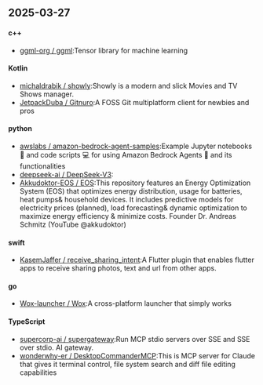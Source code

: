 ## 2025-03-27
#### c++
* [ggml-org / ggml](https://github.com/ggml-org/ggml):Tensor library for machine learning
#### Kotlin
* [michaldrabik / showly](https://github.com/michaldrabik/showly):Showly is a modern and slick Movies and TV Shows manager.
* [JetpackDuba / Gitnuro](https://github.com/JetpackDuba/Gitnuro):A FOSS Git multiplatform client for newbies and pros
#### python
* [awslabs / amazon-bedrock-agent-samples](https://github.com/awslabs/amazon-bedrock-agent-samples):Example Jupyter notebooks 📓 and code scripts 💻 for using Amazon Bedrock Agents 🤖 and its functionalities
* [deepseek-ai / DeepSeek-V3](https://github.com/deepseek-ai/DeepSeek-V3):
* [Akkudoktor-EOS / EOS](https://github.com/Akkudoktor-EOS/EOS):This repository features an Energy Optimization System (EOS) that optimizes energy distribution, usage for batteries, heat pumps& household devices. It includes predictive models for electricity prices (planned), load forecasting& dynamic optimization to maximize energy efficiency & minimize costs. Founder Dr. Andreas Schmitz (YouTube @akkudoktor)
#### swift
* [KasemJaffer / receive_sharing_intent](https://github.com/KasemJaffer/receive_sharing_intent):A Flutter plugin that enables flutter apps to receive sharing photos, text and url from other apps.
#### go
* [Wox-launcher / Wox](https://github.com/Wox-launcher/Wox):A cross-platform launcher that simply works
#### TypeScript
* [supercorp-ai / supergateway](https://github.com/supercorp-ai/supergateway):Run MCP stdio servers over SSE and SSE over stdio. AI gateway.
* [wonderwhy-er / DesktopCommanderMCP](https://github.com/wonderwhy-er/DesktopCommanderMCP):This is MCP server for Claude that gives it terminal control, file system search and diff file editing capabilities
